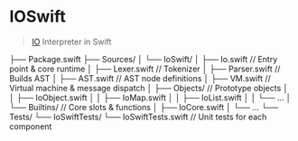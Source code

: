 # IOSwift

> [IO](https://iolanguage.org) Interpreter in Swift

├── Package.swift
├── Sources/
│   └── IoSwift/
│       ├── Io.swift           // Entry point & core runtime
│       ├── Lexer.swift        // Tokenizer
│       ├── Parser.swift       // Builds AST
│       ├── AST.swift          // AST node definitions
│       ├── VM.swift           // Virtual machine & message dispatch
│       ├── Objects/           // Prototype objects
│       │   ├── IoObject.swift
│       │   ├── IoMap.swift
│       │   ├── IoList.swift
│       │   └── …
│       └── Builtins/          // Core slots & functions
│           ├── IoCore.swift
│           └── …
└── Tests/
    └── IoSwiftTests/
        └── IoSwiftTests.swift // Unit tests for each component
